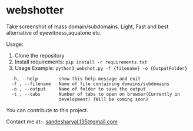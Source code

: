 # webshotter
Take screenshot of mass domain/subdomains. Light, Fast and best alternative of eyewitness,aquatone etc.

Usage:
1) Clone the repository
2) Install requirements:
 ```pip install -r requirements.txt```
4) Usage Example: ```python3 webshot.py -f {filename} -o {OutputFolder}```

```optional arguments:
  -h, --help        show this help message and exit
  -f , --filename   Name of file containing domains/subdomains
  -o , --output     Name of folder to save the output
  -t , --tabs       Number of tabs to open on browser(Currently in
                    development) (Will be coming soon)
```
You can contribute to this project.

Contact me at:- sandesharyal.135@gmail.com
